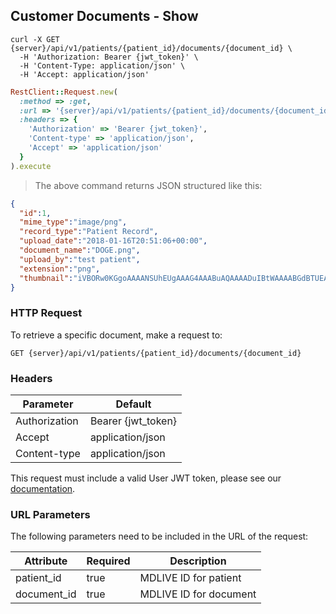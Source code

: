 ## Customer Documents - Show

```shell
curl -X GET {server}/api/v1/patients/{patient_id}/documents/{document_id} \
  -H 'Authorization: Bearer {jwt_token}' \
  -H 'Content-Type: application/json' \
  -H 'Accept: application/json'
```

```ruby
RestClient::Request.new(
  :method => :get,
  :url => '{server}/api/v1/patients/{patient_id}/documents/{document_id}',
  :headers => {
    'Authorization' => 'Bearer {jwt_token}',
    'Content-type' => 'application/json',
    'Accept' => 'application/json'
  }
).execute
```

> The above command returns JSON structured like this:

```json
{
  "id":1,
  "mime_type":"image/png",
  "record_type":"Patient Record",
  "upload_date":"2018-01-16T20:51:06+00:00",
  "document_name":"DOGE.png",
  "upload_by":"test patient",
  "extension":"png",
  "thumbnail":"iVBORw0KGgoAAAANSUhEUgAAAG4AAABuAQAAAADuIBtWAAAABGdBTUEAALGP\nC/xhBQAAAAJiS0dEAAHdihOkAAAAB3RJTUUH4gEQCjcT4w8KOgAAABVJREFU\nOMtjYBgFo2AUjIJRMAroAQAGcgABdoTxvAAAACV0RVh0ZGF0ZTpjcmVhdGUA\nMjAxOC0wMS0xNlQxNTo1NToxOS0wNTowMG8EODEAAAAldEVYdGRhdGU6bW9k\naWZ5ADIwMTgtMDEtMTZUMTU6NTU6MTktMDU6MDAeWYCNAAAAAElFTkSuQmCC\n"
}
```

### HTTP Request

To retrieve a specific document, make a request to:

`GET {server}/api/v1/patients/{patient_id}/documents/{document_id}`

### Headers

Parameter     | Default
--------------|------------------------
Authorization | Bearer {jwt_token}
Accept        | application/json
Content-type  | application/json

This request must include a valid User JWT token, please see our [documentation](#user-tokens).

### URL Parameters

The following parameters need to be included in the URL of the request:

Attribute   | Required | Description
------------|----------|----------------------
patient_id  | true     | MDLIVE ID for patient
document_id | true     | MDLIVE ID for document
